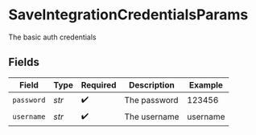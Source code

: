 # SaveIntegrationCredentialsParams

The basic auth credentials


## Fields

| Field              | Type               | Required           | Description        | Example            |
| ------------------ | ------------------ | ------------------ | ------------------ | ------------------ |
| `password`         | *str*              | :heavy_check_mark: | The password       | 123456             |
| `username`         | *str*              | :heavy_check_mark: | The username       | username           |